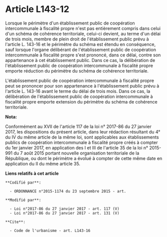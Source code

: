 # Article L143-12

Lorsque le périmètre d'un établissement public de coopération intercommunale à fiscalité propre n'est pas entièrement compris
dans celui d'un schéma de cohérence territoriale, celui-ci devient, au terme d'un délai de trois mois, membre de plein droit
de l'établissement public prévu à l'article L. 143-16 et le périmètre du schéma est étendu en conséquence, sauf lorsque
l'organe délibérant de l'établissement public de coopération intercommunale à fiscalité propre s'est prononcé, dans ce délai,
contre son appartenance à cet établissement public. Dans ce cas, la délibération de l'établissement public de coopération
intercommunale à fiscalité propre emporte réduction du périmètre du schéma de cohérence territoriale. 

L'établissement public de coopération intercommunale à fiscalité propre peut se prononcer pour son appartenance à
l'établissement public prévu à l'article L. 143-16 avant le terme du délai de trois mois. Dans ce cas, la délibération de
l'établissement public de coopération intercommunale à fiscalité propre emporte extension du périmètre du schéma de cohérence
territoriale.

**Nota:**

Conformément au XVII de l'article 117 de la loi n° 2017-86 du 27 janvier 2017, les dispositions du présent article, dans leur
rédaction résultant du 4° du IV du même article de la même loi, sont applicables aux établissements publics de coopération
intercommunale à fiscalité propre créés à compter du 1er janvier 2017, en application des I et III de l'article 35 de la loi
n° 2015-991 du 7 août 2015 portant nouvelle organisation territoriale de la République, ou dont le périmètre a évolué à
compter de cette même date en application du II du même article 35.

**Liens relatifs à cet article**

	**Codifié par**:

	  - ORDONNANCE n°2015-1174 du 23 septembre 2015 - art.

	**Modifié par**:

	  - Loi n°2017-86 du 27 janvier 2017 - art. 117 (V)
	  - Loi n°2017-86 du 27 janvier 2017 - art. 131 (V)

	**Cite**:

	  - Code de l'urbanisme - art. L143-16
